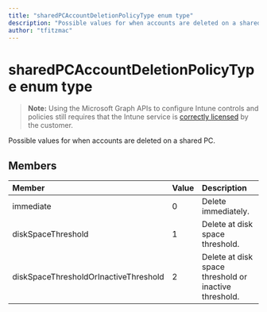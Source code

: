 ```yaml
---
title: "sharedPCAccountDeletionPolicyType enum type"
description: "Possible values for when accounts are deleted on a shared PC."
author: "tfitzmac"
---
```


# sharedPCAccountDeletionPolicyType enum type

> **Note:** Using the Microsoft Graph APIs to configure Intune controls and policies still requires that the Intune service is [correctly licensed](https://go.microsoft.com/fwlink/?linkid=839381) by the customer.

Possible values for when accounts are deleted on a shared PC.
## Members
|Member|Value|Description|
|:---|:---|:---|
|immediate|0|Delete immediately.|
|diskSpaceThreshold|1|Delete at disk space threshold.|
|diskSpaceThresholdOrInactiveThreshold|2|Delete at disk space threshold or inactive threshold.|



